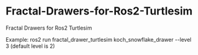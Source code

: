 # Fractal-Drawers-for-Ros2-Turtlesim
Fractal Drawers for Ros2 Turtlesim

Example: ros2 run fractal_drawer_turtlesim koch_snowflake_drawer --level 3
(default level is 2)